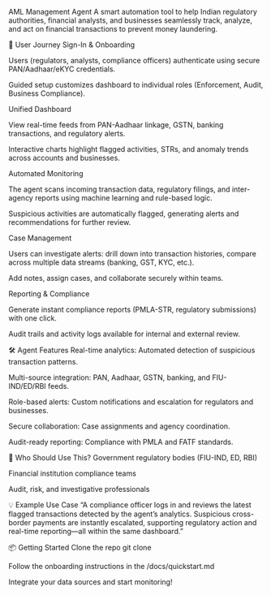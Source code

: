 AML Management Agent
A smart automation tool to help Indian regulatory authorities, financial analysts, and businesses seamlessly track, analyze, and act on financial transactions to prevent money laundering.

🚀 User Journey
Sign-In & Onboarding

Users (regulators, analysts, compliance officers) authenticate using secure PAN/Aadhaar/eKYC credentials.

Guided setup customizes dashboard to individual roles (Enforcement, Audit, Business Compliance).

Unified Dashboard

View real-time feeds from PAN-Aadhaar linkage, GSTN, banking transactions, and regulatory alerts.

Interactive charts highlight flagged activities, STRs, and anomaly trends across accounts and businesses.

Automated Monitoring

The agent scans incoming transaction data, regulatory filings, and inter-agency reports using machine learning and rule-based logic.

Suspicious activities are automatically flagged, generating alerts and recommendations for further review.

Case Management

Users can investigate alerts: drill down into transaction histories, compare across multiple data streams (banking, GST, KYC, etc.).

Add notes, assign cases, and collaborate securely within teams.

Reporting & Compliance

Generate instant compliance reports (PMLA-STR, regulatory submissions) with one click.

Audit trails and activity logs available for internal and external review.

🛠️ Agent Features
Real-time analytics: Automated detection of suspicious transaction patterns.

Multi-source integration: PAN, Aadhaar, GSTN, banking, and FIU-IND/ED/RBI feeds.

Role-based alerts: Custom notifications and escalation for regulators and businesses.

Secure collaboration: Case assignments and agency coordination.

Audit-ready reporting: Compliance with PMLA and FATF standards.

👤 Who Should Use This?
Government regulatory bodies (FIU-IND, ED, RBI)

Financial institution compliance teams

Audit, risk, and investigative professionals

💡 Example Use Case
“A compliance officer logs in and reviews the latest flagged transactions detected by the agent’s analytics. Suspicious cross-border payments are instantly escalated, supporting regulatory action and real-time reporting—all within the same dashboard.”

📦 Getting Started
Clone the repo
git clone 

Follow the onboarding instructions in the /docs/quickstart.md

Integrate your data sources and start monitoring!
